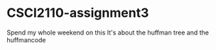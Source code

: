 # CSCI2110-assignment3
Spend my whole weekend on this
It's about the huffman tree and the huffmancode
